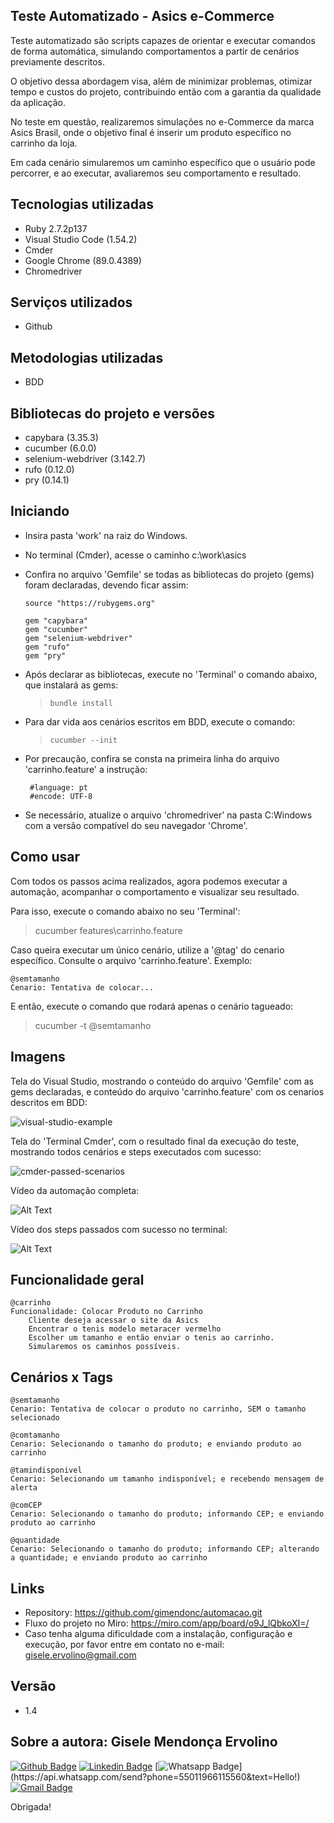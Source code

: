 ## Teste Automatizado - Asics e-Commerce
 
Teste automatizado são scripts capazes de orientar e executar comandos de forma automática, simulando comportamentos a partir de cenários previamente descritos.

O objetivo dessa abordagem visa, além de minimizar problemas, otimizar tempo e custos do projeto, contribuindo então com a garantia da qualidade da aplicação.

No teste em questão, realizaremos simulações no e-Commerce da marca Asics Brasil, onde o objetivo final é inserir um produto específico no carrinho da loja.

Em cada cenário simularemos um caminho específico que o usuário pode percorrer, e ao executar, avaliaremos seu comportamento e resultado.
    
## Tecnologias utilizadas
 
 * Ruby 2.7.2p137
 * Visual Studio Code (1.54.2)
 * Cmder
 * Google Chrome (89.0.4389)
 * Chromedriver
 
## Serviços utilizados

 * Github
  
## Metodologias utilizadas
 
 * BDD
  
## Bibliotecas do projeto e versões

  * capybara (3.35.3)
  * cucumber (6.0.0)
  * selenium-webdriver (3.142.7)
  * rufo (0.12.0)
  * pry (0.14.1) 
  
## Iniciando
 
  * Insira pasta 'work' na raiz do Windows.
  * No terminal (Cmder), acesse o caminho c:\work\asics
  * Confira no arquivo 'Gemfile' se todas as bibliotecas do projeto (gems) foram declaradas, devendo ficar assim:
  
        source "https://rubygems.org"

        gem "capybara"
        gem "cucumber"
        gem "selenium-webdriver"
        gem "rufo"
        gem "pry"
      
  * Após declarar as bibliotecas, execute no 'Terminal' o comando abaixo, que instalará as gems:

    >     bundle install
    
  * Para dar vida aos cenários escritos em BDD, execute o comando:

    >     cucumber --init

  * Por precaução, confira se consta na primeira linha do arquivo 'carrinho.feature' a instrução:

         #language: pt
         #encode: UTF-8
   
  * Se necessário, atualize o arquivo 'chromedriver' na pasta C:Windows com a versão compatível do seu navegador 'Chrome'.

## Como usar
 
Com todos os passos acima realizados, agora podemos executar a automação, acompanhar o comportamento e visualizar seu resultado.

Para isso, execute o comando abaixo no seu 'Terminal':

   >    cucumber features\carrinho.feature

Caso queira executar um único cenário, utilize a '@tag' do cenario específico. Consulte o arquivo 'carrinho.feature'.
Exemplo:

    @semtamanho
    Cenario: Tentativa de colocar...
 
 E então, execute o comando que rodará apenas o cenário tagueado:
 
   >    cucumber -t @semtamanho
 
 ## Imagens
 
  Tela do Visual Studio, mostrando o conteúdo do arquivo 'Gemfile' com as gems declaradas, e conteúdo do arquivo 'carrinho.feature' com os cenarios descritos em BDD:
  
![visual-studio-example](https://github.com/GiMendonc/automacao/blob/main/asics/amostras/vsc-bdd-5-gems.jpg)

  Tela do 'Terminal Cmder', com o resultado final da execução do teste, mostrando todos cenários e steps executados com sucesso:
  
![cmder-passed-scenarios](https://github.com/GiMendonc/automacao/blob/main/asics/amostras/cmder-5-cenarios-passados.jpg)

  Vídeo da automação completa:
  
![Alt Text](https://github.com/GiMendonc/automacao/blob/main/asics/amostras/asics-5-cenarios.gif)

  Vídeo dos steps passados com sucesso no terminal:
  
![Alt Text](https://github.com/GiMendonc/automacao/blob/main/asics/amostras/cmder-bdd-5-cenarios.gif)

## Funcionalidade geral

    @carrinho
    Funcionalidade: Colocar Produto no Carrinho
        Cliente deseja acessar o site da Asics
        Encontrar o tenis modelo metaracer vermelho
        Escolher um tamanho e então enviar o tenis ao carrinho.
        Simularemos os caminhos possíveis.

## Cenários x Tags

    @semtamanho
    Cenario: Tentativa de colocar o produto no carrinho, SEM o tamanho selecionado
    
    @comtamanho
    Cenario: Selecionando o tamanho do produto; e enviando produto ao carrinho
    
    @tamindisponivel
    Cenario: Selecionando um tamanho indisponível; e recebendo mensagem de alerta
    
    @comCEP
    Cenario: Selecionando o tamanho do produto; informando CEP; e enviando produto ao carrinho
    
    @quantidade
    Cenario: Selecionando o tamanho do produto; informando CEP; alterando a quantidade; e enviando produto ao carrinho
    
## Links
 
  - Repository: https://github.com/gimendonc/automacao.git
  - Fluxo do projeto no Miro: https://miro.com/app/board/o9J_lQbkoXI=/
  - Caso tenha alguma dificuldade com a instalação, configuração e execução, por favor entre em contato no e-mail: gisele.ervolino@gmail.com
    
## Versão
 
  - 1.4
 
## Sobre a autora: Gisele Mendonça Ervolino

[![Github Badge](https://img.shields.io/badge/-Github-000?style=flat-square&logo=Github&logoColor=white&link=https://github.com/gimendonc)](https://github.com/gimendonc)
[![Linkedin Badge](https://img.shields.io/badge/-LinkedIn-blue?style=flat-square&logo=Linkedin&logoColor=white&link=https://www.linkedin.com/in/giseleervolino/)](https://www.linkedin.com/in/giseleervolino/)
[![Whatsapp Badge](https://img.shields.io/badge/-Whatsapp-4CA143?style=flat-square&labelColor=4CA143&logo=whatsapp&logoColor=white&link=https://api.whatsapp.com/send?phone=55011966115560&text=Hello!)](https://api.whatsapp.com/send?phone=55011966115560&text=Hello!)
[![Gmail Badge](https://img.shields.io/badge/-Gmail-c14438?style=flat-square&logo=Gmail&logoColor=white&link=mailto:gisele.ervolino@gmail.com)](mailto:gisele.ervolino@gmail.com)


Obrigada! 
